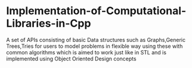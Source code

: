 # Implementation-of-Computational-Libraries-in-Cpp
A set of APIs consisting of basic Data structures such as Graphs,Generic Trees,Tries for users to model problems in flexible way using these with common algorithms which is aimed to work just like in STL and is implemented using Object Oriented Design concepts
